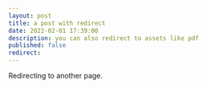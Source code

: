 ```yaml
---
layout: post
title: a post with redirect
date: 2022-02-01 17:39:00
description: you can also redirect to assets like pdf
published: false
redirect: 
---
```


Redirecting to another page.
